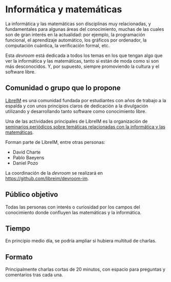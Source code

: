 # Informática y matemáticas

La informática y las matemáticas son disciplinas muy relacionadas, y fundamentales para algunas áreas del conocimiento, 
muchas de las cuales son de gran interés en la actualidad: por ejemplo, la programación funcional, el aprendizaje 
automático, los gráficos por ordenador, la computación cuántica, la verificación formal, etc.

Esta _devroom_ está dedicada a todos los temas en los que tengan algo que ver la informática y las matemáticas, tanto
si están de moda como si son más desconocidos. Y, por supuesto, siempre promoviendo la cultura y el software libre.

## Comunidad o grupo que lo propone

[LibreIM](https://libreim.github.io) es una comunidad fundada por estudiantes con 
años de trabajo a la espalda y con unos principios claros de dedicación a la divulgación
utilizando y desarrollando tanto software como conocimiento libre. 

Una de las actividades principales de LibreIM es la organización de [seminarios periódicos
sobre temáticas relacionadas con la informática y las matemáticas](https://libreim.github.io/t/seminarios/).

Forman parte de LibreIM, entre otras personas:

- David Charte
- Pablo Baeyens
- Daniel Pozo

La coordinación de la _devroom_ se realizará en <https://github.com/libreim/devroom-im>.

## Público objetivo

Todas las personas con interés o curiosidad por los campos del conocimiento donde confluyen las matemáticas y la informática.

## Tiempo

En principio medio día, se podría ampliar si hubiera multitud de charlas.

## Formato

Principalmente charlas cortas de 20 minutos, con espacio para preguntas y comentarios tras cada una.


